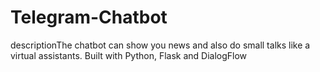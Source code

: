 # Telegram-Chatbot
descriptionThe chatbot can show you news and also do small talks like a virtual assistants.
Built with Python, Flask and DialogFlow
